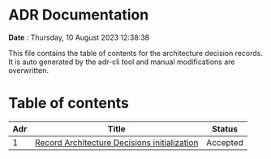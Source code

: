 # ADR Documentation

__Date__ : Thursday, 10 August 2023 12:38:38

This file contains the table of contents for the architecture decision records.
It is auto generated by the adr-cli tool and manual modifications are overwritten.

# Table of contents

| Adr | Title | Status |
| --- | ----- | ------ |
| 1 | [Record Architecture Decisions initialization](..\docs\adr\00001-record-architecture-decisions-initialization) | Accepted |

